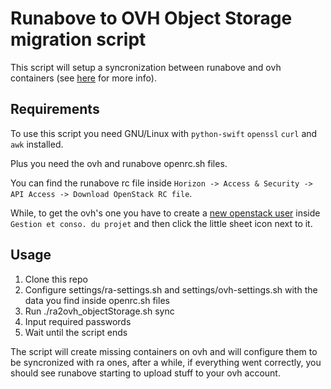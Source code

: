 # Runabove to OVH Object Storage migration script

This script will setup a syncronization between runabove and ovh containers (see [here](https://community.runabove.com/kb/en/object-storage/how-to-sync-runabove-object-storage-containers-to-ovh-public-cloud.html) for more info). 

## Requirements
To use this script you need GNU/Linux with `python-swift` `openssl` `curl` and `awk` installed.

Plus you need the ovh and runabove openrc.sh files.

You can find the runabove rc file inside `Horizon -> Access & Security -> API Access -> Download OpenStack RC file`.

While, to get the ovh's one you have to create a [new openstack user](https://www.ovh.com/fr/publiccloud/guides/g1773.creer_un_acces_a_horizon) inside `Gestion et conso. du projet` and then click the little sheet icon next to it.

## Usage
1. Clone this repo
2. Configure settings/ra-settings.sh and settings/ovh-settings.sh with the data you find inside openrc.sh files 
3. Run ./ra2ovh_objectStorage.sh sync
4. Input required passwords
5. Wait until the script ends

The script will create missing containers on ovh and will configure them to be syncronized with ra ones, after a while, if everything went correctly, you should see runabove starting to upload stuff to your ovh account.
